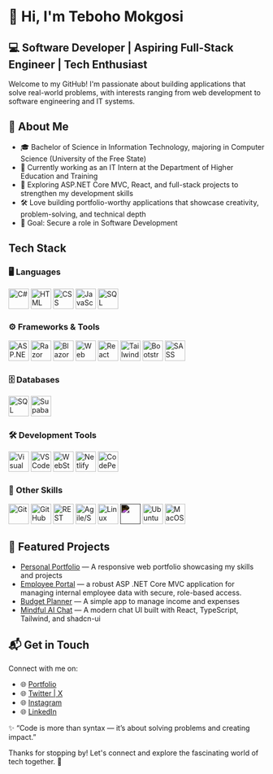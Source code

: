 # 👋 Hi, I'm Teboho Mokgosi

## 💻 Software Developer | Aspiring Full-Stack Engineer | Tech Enthusiast

Welcome to my GitHub! I'm passionate about building applications that solve real-world problems, with interests ranging from web development to software engineering and IT systems.

## 🚀 About Me

- 🎓 Bachelor of Science in Information Technology, majoring in Computer Science (University of the Free State)
- 💼 Currently working as an IT Intern at the Department of Higher Education and Training
- 🌱 Exploring ASP.NET Core MVC, React, and full-stack projects to strengthen my development skills
- 🛠️ Love building portfolio-worthy applications that showcase creativity, problem-solving, and technical depth
- 🎯 Goal: Secure a role in Software Development

<!--
## Tech Stack

[![My Skills](https://skillicons.dev/icons?i=html,css,js,bootstrap,cs,dotnet,mysql,git,github,netlify,windows,linux,visualstudio,vscode,codepen&perline=5)](https://skillicons.dev)

-->

## Tech Stack

### 🖥️ Languages
<p>
  <img src="https://cdn.jsdelivr.net/gh/devicons/devicon/icons/csharp/csharp-original.svg" width="40" height="40" alt="C#"/>
  
  <img src="https://cdn.jsdelivr.net/gh/devicons/devicon/icons/html5/html5-original.svg" width="40" height="40" alt="HTML"/>
  
  <img src="https://cdn.jsdelivr.net/gh/devicons/devicon/icons/css3/css3-original.svg" width="40" height="40" alt="CSS"/>
  
  <img src="https://cdn.jsdelivr.net/gh/devicons/devicon/icons/javascript/javascript-original.svg" width="40" height="40" alt="JavaScript"/>
  
  <img src="https://cdn.jsdelivr.net/gh/devicons/devicon/icons/mysql/mysql-original.svg" width="40" height="40" alt="SQL"/>
</p>

### ⚙️ Frameworks & Tools
<p>
  <img src="https://cdn.jsdelivr.net/gh/devicons/devicon/icons/dot-net/dot-net-original.svg" width="40" height="40" alt="ASP.NET Core MVC"/>
  
  <img src="https://cdn.jsdelivr.net/gh/devicons/devicon/icons/dotnetcore/dotnetcore-original.svg" width="40" height="40" alt="Razor Pages"/>
  
  <img src="https://cdn.simpleicons.org/blazor/512BD4" width="40" height="40" alt="Blazor"/>
  
  <img src="https://cdn.simpleicons.org/dotnet/512BD4" width="40" height="40" alt="Web API"/>
  
  <img src="https://cdn.jsdelivr.net/gh/devicons/devicon/icons/react/react-original.svg" width="40" height="40" alt="React"/>
  
  <img src="https://cdn.jsdelivr.net/gh/devicons/devicon/icons/tailwindcss/tailwindcss-original.svg" width="40" height="40" alt="Tailwind CSS"/>
  
  <img src="https://cdn.jsdelivr.net/gh/devicons/devicon/icons/bootstrap/bootstrap-original.svg" width="40" height="40" alt="Bootstrap"/>
  
  <img src="https://cdn.jsdelivr.net/gh/devicons/devicon/icons/sass/sass-original.svg" width="40" height="40" alt="SASS"/>
</p>

### 🗄️ Databases
<p>
  <img src="https://cdn.jsdelivr.net/gh/devicons/devicon/icons/microsoftsqlserver/microsoftsqlserver-plain.svg" width="40" height="40" alt="SQL Server"/>
  <img src="https://cdn.simpleicons.org/supabase/3ECF8E" width="40" height="40" alt="Supabase"/>
</p>

### 🛠️ Development Tools
<p>
  <img src="https://cdn.jsdelivr.net/gh/devicons/devicon/icons/visualstudio/visualstudio-plain.svg" width="40" height="40" alt="Visual Studio"/>
  
  <img src="https://cdn.jsdelivr.net/gh/devicons/devicon/icons/vscode/vscode-original.svg" width="40" height="40" alt="VS Code"/>
  
  <img src="https://cdn.jsdelivr.net/gh/devicons/devicon/icons/webstorm/webstorm-original.svg" width="40" height="40" alt="WebStorm"/>
  
  <img src="https://cdn.simpleicons.org/netlify/00C7B7" width="40" height="40" alt="Netlify"/>
  
  <img src="https://cdn.simpleicons.org/codepen/000000" width="40" height="40" alt="CodePen"/>
</p>

### 🔧 Other Skills
<p>
  <img src="https://cdn.jsdelivr.net/gh/devicons/devicon/icons/git/git-original.svg" width="40" height="40" alt="Git"/>
  
  <img src="https://cdn.jsdelivr.net/gh/devicons/devicon/icons/github/github-original.svg" width="40" height="40" alt="GitHub"/>
  
  <img src="https://cdn.simpleicons.org/postman/FF6C37" width="40" height="40" alt="REST APIs"/>
  
  <img src="https://cdn.simpleicons.org/jira/0052CC" width="40" height="40" alt="Agile/Scrum"/>

  <img src="https://cdn.jsdelivr.net/gh/devicons/devicon/icons/linux/linux-original.svg" width="40" height="40" alt="Linux"/>
  
  <img src="https://cdn.jsdelivr.net/npm/simple-icons@v9/icons/windows.svg" width="40" height="40" style="filter: invert(100%);" />
  
  <img src="https://cdn.jsdelivr.net/gh/devicons/devicon/icons/ubuntu/ubuntu-plain.svg" width="40" height="40" alt="Ubuntu"/>
  
  <img src="https://cdn.jsdelivr.net/gh/devicons/devicon/icons/apple/apple-original.svg" width="40" height="40" alt="MacOS"/>
</p>


## 📂 Featured Projects

- [Personal Portfolio](https://github.com/SirTebz/Portfolio-Website-II) — A responsive web portfolio showcasing my skills and projects
- [Employee Portal](https://github.com/SirTebz/EmployeePortalMVC) — a robust ASP .NET Core MVC application for managing internal employee data with secure, role-based access.
- [Budget Planner](https://github.com/SirTebz/BudgetPlanner) — A simple app to manage income and expenses
- [Mindful AI Chat](https://github.com/SirTebz/mindful-blue-chat)  — A modern chat UI built with React, TypeScript, Tailwind, and shadcn-ui


## 📬 Get in Touch

Connect with me on:
- 🌐 [Portfolio](https://teboho-mokgosi.netlify.app/)
- 🌐 [Twitter | X](https://twitter.com/sir_tebz)
- 🌐 [Instagram](https://instagram.com/sir_tebz)
- 🌐 [LinkedIn](https://linkedin.com/in/teboho-mokgosi)

✨ “Code is more than syntax — it’s about solving problems and creating impact.”

Thanks for stopping by! Let's connect and explore the fascinating world of tech together. 🚀

